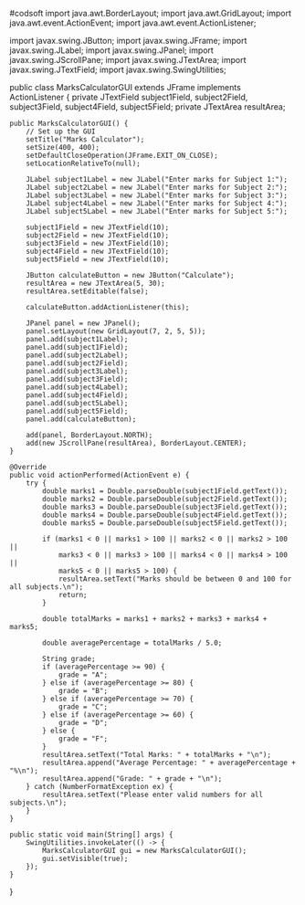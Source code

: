 #codsoft
import java.awt.BorderLayout;
import java.awt.GridLayout;
import java.awt.event.ActionEvent;
import java.awt.event.ActionListener;

import javax.swing.JButton;
import javax.swing.JFrame;
import javax.swing.JLabel;
import javax.swing.JPanel;
import javax.swing.JScrollPane;
import javax.swing.JTextArea;
import javax.swing.JTextField;
import javax.swing.SwingUtilities;

public class MarksCalculatorGUI extends JFrame implements ActionListener {
    private JTextField subject1Field, subject2Field, subject3Field, subject4Field, subject5Field;
    private JTextArea resultArea;

    public MarksCalculatorGUI() {
        // Set up the GUI
        setTitle("Marks Calculator");
        setSize(400, 400);
        setDefaultCloseOperation(JFrame.EXIT_ON_CLOSE);
        setLocationRelativeTo(null);

        JLabel subject1Label = new JLabel("Enter marks for Subject 1:");
        JLabel subject2Label = new JLabel("Enter marks for Subject 2:");
        JLabel subject3Label = new JLabel("Enter marks for Subject 3:");
        JLabel subject4Label = new JLabel("Enter marks for Subject 4:");
        JLabel subject5Label = new JLabel("Enter marks for Subject 5:");
        
        subject1Field = new JTextField(10);
        subject2Field = new JTextField(10);
        subject3Field = new JTextField(10);
        subject4Field = new JTextField(10);
        subject5Field = new JTextField(10);
        
        JButton calculateButton = new JButton("Calculate");
        resultArea = new JTextArea(5, 30);
        resultArea.setEditable(false);

        calculateButton.addActionListener(this);

        JPanel panel = new JPanel();
        panel.setLayout(new GridLayout(7, 2, 5, 5));
        panel.add(subject1Label);
        panel.add(subject1Field);
        panel.add(subject2Label);
        panel.add(subject2Field);
        panel.add(subject3Label);
        panel.add(subject3Field);
        panel.add(subject4Label);
        panel.add(subject4Field);
        panel.add(subject5Label);
        panel.add(subject5Field);
        panel.add(calculateButton);

        add(panel, BorderLayout.NORTH);
        add(new JScrollPane(resultArea), BorderLayout.CENTER);
    }

    @Override
    public void actionPerformed(ActionEvent e) {
        try {
            double marks1 = Double.parseDouble(subject1Field.getText());
            double marks2 = Double.parseDouble(subject2Field.getText());
            double marks3 = Double.parseDouble(subject3Field.getText());
            double marks4 = Double.parseDouble(subject4Field.getText());
            double marks5 = Double.parseDouble(subject5Field.getText());

            if (marks1 < 0 || marks1 > 100 || marks2 < 0 || marks2 > 100 ||
                marks3 < 0 || marks3 > 100 || marks4 < 0 || marks4 > 100 ||
                marks5 < 0 || marks5 > 100) {
                resultArea.setText("Marks should be between 0 and 100 for all subjects.\n");
                return;
            }

            double totalMarks = marks1 + marks2 + marks3 + marks4 + marks5;

            double averagePercentage = totalMarks / 5.0;

            String grade;
            if (averagePercentage >= 90) {
                grade = "A";
            } else if (averagePercentage >= 80) {
                grade = "B";
            } else if (averagePercentage >= 70) {
                grade = "C";
            } else if (averagePercentage >= 60) {
                grade = "D";
            } else {
                grade = "F";
            }
            resultArea.setText("Total Marks: " + totalMarks + "\n");
            resultArea.append("Average Percentage: " + averagePercentage + "%\n");
            resultArea.append("Grade: " + grade + "\n");
        } catch (NumberFormatException ex) {
            resultArea.setText("Please enter valid numbers for all subjects.\n");
        }
    }

    public static void main(String[] args) {
        SwingUtilities.invokeLater(() -> {
            MarksCalculatorGUI gui = new MarksCalculatorGUI();
            gui.setVisible(true);
        });
    }
}
